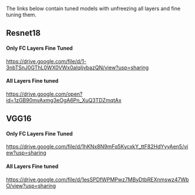 The links below contain tuned models with unfreezing all layers and fine tuning them.

## Resnet18

#### Only FC Layers Fine Tuned
https://drive.google.com/file/d/1-3nbTSnJ0GThL0WX0VWx0aIqIjvbazQN/view?usp=sharing

#### All Layers Fine tuned
https://drive.google.com/open?id=1zGB90mvAxmg3eOgA6Pn_XuQ3TDZmqtAx

## VGG16

#### Only FC Layers Fine Tuned
https://drive.google.com/file/d/1hKNx8N9mFq5KycxkY_ttF82HdYyyAen5/view?usp=sharing

#### All Layers Fine tuned
https://drive.google.com/file/d/1esSPDfWPMPwz7MByDtbREXnmswz47WbO/view?usp=sharing
